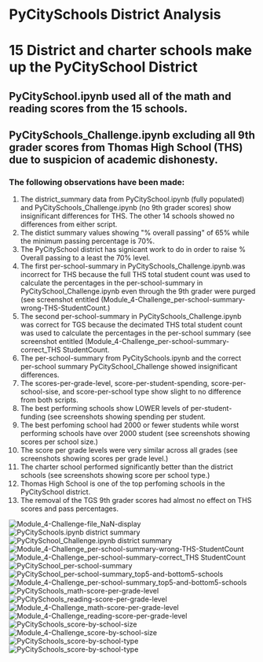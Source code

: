 # PyCitySchools District Analysis

# 15 District and charter schools make up the PyCitySchool District

## PyCitySchool.ipynb used all of the math and reading scores from the 15 schools.

## PyCitySchools_Challenge.ipynb excluding all 9th grader scores from Thomas High School (THS) due to suspicion of academic dishonesty.

### The following observations have been made:

  1. The district_summary data from PyCitySchool.ipynb (fully populated) and PyCitySchools_Challenge.ipynb (no 9th grader scores) show insignificant differences for THS. The other 14 schools showed no differences from either script.
  2. The distict summary values showing "% overall passing" of 65% while the minimum passing percentage is 70%. 
  3. The PyCitySchool district has signicant work to do in order to raise % Overall passing to a least the 70% level.  
  4. The first per-school-summary in PyCitySchools_Challenge.ipynb.was incorrect for THS because the full THS total student count was used to calculate the percentages in the per-school-summary in PyCitySchool_Challenge.ipynb even through the 9th grader were purged (see screenshot entitled (Module_4-Challenge_per-school-summary-wrong-THS-StudentCount.)
  5. The second per-school-summary in PyCitySchools_Challenge.ipynb was correct for TGS because the decimated THS total student count was used to calculate the percentages in the per-school summary (see screenshot entitled (Module_4-Challenge_per-school-summary-correct_THS StudentCount.
  6. The per-school-summary from PyCitySchools.ipynb and the correct per-school summary PyCitySchool_Challenge showed insignificant differences.
  7. The scores-per-grade-level, score-per-student-spending, score-per-school-sise, and score-per-school type show slight to no difference from both scripts.
  8. The best performing schools show LOWER levels of per-student-funding (see screenshots showing spending per student.
  9. The best perfoming school had 2000 or fewer students while worst performing schools have over 2000 student (see screenshots showing scores per school size.)
  10. The score per grade levels were very similar across all grades (see screenshots showing scores per grade level.)
  11. The charter school performed significantly better than the district schools (see screenshots showing score per school type.)
  12. Thomas High School is one of the top perfoming schools in the PyCitySchool district.
  13. The removal of the TGS 9th grader scores had almost no effect on THS scores and pass percentages.


![Module_4-Challenge-file_NaN-display](Resources/Module_4-Challenge-file_NaN-display.png)
![PyCitySchools.ipynb district summary](Resources/PyCitySchools_district-summary.png)
![PyCitySchool_Challenge.ipynb district summary](Resources/Module_4-Challege-file_district-summary.png)
![Module_4-Challenge_per-school-summary-wrong-THS-StudentCount](Resources/Module_4-Challenge_per-school-summary-wrong-THS-StudentCount.png)
![Module_4-Challenge_per-school-summary-correct_THS StudentCount](Resources/Module_4-Challenge_per-school-summary-correct_THS_StudentCount.png)
![PyCitySchool_per-school-summary](Resources/PyCitySchool_per-school-summary.png)
![PyCitySchool_per-school-summary_top5-and-bottom5-schools](Resources/PyCitySchool_per-school-summary_top5-and-bottom5-schools.png)
![Module_4-Challenge_per-school-summary_top5-and-bottom5-schools](Resources/Module_4-Challenge_per-school-summary_top5-and-bottom5-schools.png)
![PyCitySchools_math-score-per-grade-level](Resources/PyCitySchools_math-score-per-grade-level.png)
![PyCitySchools_reading-score-per-grade-level](Resources/PyCitySchools_reading-score-per-grade-level.png)
![Module_4-Challenge_math-score-per-grade-level](Resources/Module_4-Challenge_math-score-per-grade-level.png)
![Module_4-Challenge_reading-score-per-grade-level](Resources/Module_4-Challenge_reading-score-per-grade-level.png)
![PyCitySchools_score-by-school-size](Resources/PyCitySchools_score-by-school-size.png)
![Module_4-Challenge_score-by-school-size](Resources/Module_4-Challenge_score-by-school-size.png)
![PyCitySchools_score-by-school-type](Resources/PyCitySchools_score-by-school-type.png)
![PyCitySchools_score-by-school-type](Resources/PyCitySchools_score-by-school-type.png)
